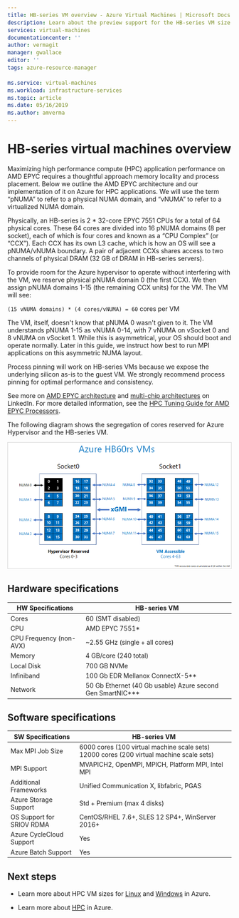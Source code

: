```yaml
---
title: HB-series VM overview - Azure Virtual Machines | Microsoft Docs
description: Learn about the preview support for the HB-series VM size in Azure. 
services: virtual-machines
documentationcenter: ''
author: vermagit
manager: gwallace
editor: ''
tags: azure-resource-manager

ms.service: virtual-machines
ms.workload: infrastructure-services
ms.topic: article
ms.date: 05/16/2019
ms.author: amverma
---
```


# HB-series virtual machines overview

Maximizing high performance compute (HPC) application performance on AMD EPYC requires a thoughtful approach memory locality and process placement. Below we outline the AMD EPYC architecture and our implementation of it on Azure for HPC applications. We will use the term “pNUMA” to refer to a physical NUMA domain, and “vNUMA” to refer to a virtualized NUMA domain.

Physically, an HB-series is 2 * 32-core EPYC 7551 CPUs for a total of 64 physical cores. These 64 cores are divided into 16 pNUMA domains (8 per socket), each of which is four cores and known as a “CPU Complex” (or “CCX”). Each CCX has its own L3 cache, which is how an OS will see a pNUMA/vNUMA boundary. A pair of adjacent CCXs shares access to two channels of physical DRAM (32 GB of DRAM in HB-series servers).

To provide room for the Azure hypervisor to operate without interfering with the VM, we reserve physical pNUMA domain 0 (the first CCX). We then assign pNUMA domains 1-15 (the remaining CCX units) for the VM. The VM will see:

`(15 vNUMA domains) * (4 cores/vNUMA) = 60` cores per VM

The VM, itself, doesn't know that pNUMA 0 wasn't given to it. The VM understands pNUMA 1-15 as vNUMA 0-14, with 7 vNUMA on vSocket 0 and 8 vNUMA on vSocket 1. While this is asymmetrical, your OS should boot and operate normally. Later in this guide, we instruct how best to run MPI applications on this asymmetric NUMA layout.

Process pinning will work on HB-series VMs because we expose the underlying silicon as-is to the guest VM. We strongly recommend process pinning for optimal performance and consistency.

See more on [AMD EPYC architecture](https://bit.ly/2Epv3kC) and [multi-chip architectures](https://bit.ly/2GpQIMb) on LinkedIn. For more detailed information, see the [HPC Tuning Guide for AMD EPYC Processors](https://bit.ly/2T3AWZ9).

The following diagram shows the segregation of cores reserved for Azure Hypervisor and the HB-series VM.

![Segregation of cores reserved for Azure Hypervisor and HB-series VM](./media/hb-series-overview/segregation-cores.png)

## Hardware specifications

| HW Specifications                | HB-series VM                     |
|----------------------------------|----------------------------------|
| Cores                            | 60 (SMT disabled)                |
| CPU                              | AMD EPYC 7551*                   |
| CPU Frequency (non-AVX)          | ~2.55 GHz (single + all cores)   |
| Memory                           | 4 GB/core (240 total)            |
| Local Disk                       | 700 GB NVMe                      |
| Infiniband                       | 100 Gb EDR Mellanox ConnectX-5** |
| Network                          | 50 Gb Ethernet (40 Gb usable) Azure second Gen SmartNIC*** |

## Software specifications

| SW Specifications           |HB-series VM           |
|-----------------------------|-----------------------|
| Max MPI Job Size            | 6000 cores  (100 virtual machine scale sets) 12000 cores (200 virtual machine scale sets)  |
| MPI Support                 | MVAPICH2, OpenMPI, MPICH, Platform MPI, Intel MPI  |
| Additional Frameworks       | Unified Communication X, libfabric, PGAS |
| Azure Storage Support       | Std + Premium (max 4 disks) |
| OS Support for SRIOV RDMA   | CentOS/RHEL 7.6+, SLES 12 SP4+, WinServer 2016+  |
| Azure CycleCloud Support    | Yes                         |
| Azure Batch Support         | Yes                         |

## Next steps

* Learn more about HPC VM sizes for [Linux](../../sizes-hpc.md) and [Windows](../../sizes-hpc.md) in Azure.

* Learn more about [HPC](/azure/architecture/topics/high-performance-computing/) in Azure.
